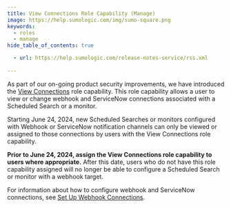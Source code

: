 ```yaml
---
title: View Connections Role Capability (Manage) 
image: https://help.sumologic.com/img/sumo-square.png
keywords:
  - roles
  - manage
hide_table_of_contents: true

  - url: https://help.sumologic.com/release-notes-service/rss.xml
    
---
```


As part of our on-going product security improvements, we have introduced the [View Connections](/docs/manage/users-roles/roles/role-capabilities/#data-management) role capability. This role capability allows a user to view or change webhook and ServiceNow connections associated with a Scheduled Search or a monitor. 

Starting June 24, 2024, new Scheduled Searches or monitors configured with Webhook or ServiceNow notification channels can only be viewed or assigned to those connections by users with the View Connections role capability. 

**Prior to June 24, 2024, assign the View Connections role capability to users where appropriate.** After this date, users who do not have this role capability assigned will no longer be able to configure a Scheduled Search or monitor with a webhook target.

For information about how to configure webhook and ServiceNow connections, see [Set Up Webhook Connections](/docs/alerts/webhook-connections/set-up-webhook-connections).